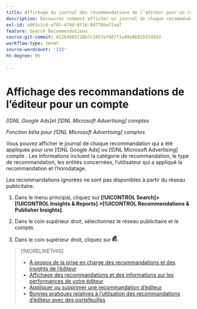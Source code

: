 ```yaml
---
title: Affichage du journal des recommandations de l’éditeur pour un compte
description: Découvrez comment afficher un journal de chaque recommandation qui a été appliquée pour une [!DNL Google Ads] ou [!DNL Microsoft Advertising] compte .
exl-id: a963c1cd-e785-470d-8f16-8d770baf2aa7
feature: Search Recommendations
source-git-commit: d12b4905218b7c1057e7987f1a49a8691557455d
workflow-type: tm+mt
source-wordcount: '132'
ht-degree: 0%

---
```


# Affichage des recommandations de l’éditeur pour un compte

*[!DNL Google Ads]et [!DNL Microsoft Advertising] comptes*

*Fonction bêta pour [!DNL Microsoft Advertising] comptes*

Vous pouvez afficher le journal de chaque recommandation qui a été appliquée pour une [!DNL Google Ads] ou [!DNL Microsoft Advertising] compte . Les informations incluent la catégorie de recommandation, le type de recommandation, les entités concernées, l’utilisateur qui a appliqué la recommandation et l’horodatage.

Les recommandations ignorées ne sont pas disponibles à partir du réseau publicitaire.

1. Dans le menu principal, cliquez sur **[!UICONTROL Search]> [!UICONTROL Insights & Reports] >[!UICONTROL Recommendations & Publisher Insights]**.

1. Dans le coin supérieur droit, sélectionnez le réseau publicitaire et le compte.

1. Dans le coin supérieur droit, cliquez sur ![Journaux des recommandations](/help/search-social-commerce/assets/recommendations-log-view.png "Journaux des recommandations").

>[!MORELIKETHIS]
>
>* [À propos de la prise en charge des recommandations et des insights de l’éditeur](recommendation-support.md)
>* [Affichage des recommandations et des informations sur les performances de votre éditeur](recommendation-view.md)
>* [Appliquer ou supprimer une recommandation d’éditeur](recommendation-apply-dismiss.md)
>* [Bonnes pratiques relatives à l’utilisation des recommandations d’éditeur avec des portefeuilles](recommendation-best-practices.md)

